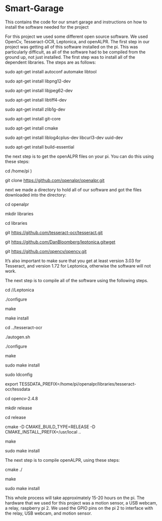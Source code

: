 # Smart-Garage
This contains the code for our smart garage and instructions on how to install the software needed for the project

For this project we used some different open source software.  We used OpenCv, Tesseract-OCR, Leptonica, and openALPR. The first step in our project was getting all of this software installed on the pi. This was particularly difficult, as all of the software had to be compiled from the ground up, not just installed. The first step was to install all of the dependent libraries. The steps are as follows:

sudo apt-get install autoconf automake libtool

sudo apt-get install libpng12-dev

sudo apt-get install libjpeg62-dev

sudo apt-get install libtiff4-dev

sudo apt-get install zlib1g-dev

sudo apt-get install git-core

sudo apt-get install cmake

sudo apt-get install liblog4cplus-dev libcurl3-dev uuid-dev

sudo apt-get install build-essential 

the next step is to get the openALPR files on your pi. You can do this using these steps:

cd /home/pi ) 

git clone https://github.com/openalpr/openalpr.git

next we made a directory to hold all of our software and got the files downloaded into the directory:

cd openalpr

mkdir libraries

cd libraries

git https://github.com/tesseract-ocr/tesseract.git

git https://github.com/DanBloomberg/leptonica.gitwget

git https://github.com/opencv/opencv.git 

It’s also important to make sure that you get at least version 3.03 for Tesseract, and version 1.72 for Leptonica, otherwise the software will not work.

The next step is to compile all of the software using the following steps.

cd //Leptonica

./configure

make

make install

cd ../tesseract-ocr

./autogen.sh

./configure

make

sudo make install

sudo ldconfig

export TESSDATA_PREFIX=/home/pi/openalpr/libraries/tesseract-ocr/tessdata

cd opencv-2.4.8

mkdir release

cd release

cmake -D CMAKE_BUILD_TYPE=RELEASE -D CMAKE_INSTALL_PREFIX=/usr/local ..

make

sudo make install

The next step is to compile openALPR, using these steps:

cmake ./

make

sudo make install

This whole process will take approximately 15-20 hours on the pi. The hardware that we used for this project was a motion sensor, a USB webcam, a relay, raspberry pi 2. We used the GPIO pins on the pi 2 to interface with the relay, USB webcam, and motion sensor.
